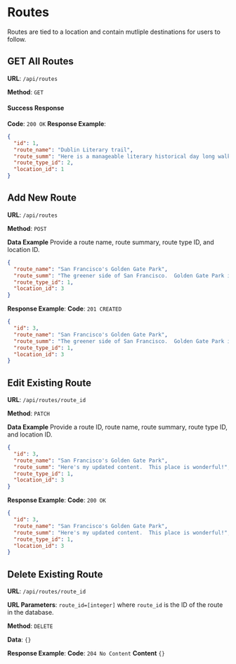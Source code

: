 # Routes

Routes are tied to a location and contain mutliple destinations for users to follow.

## GET All Routes

**URL**: `/api/routes`

**Method**: `GET`

#### Success Response
**Code**: `200 OK`
**Response Example**:
```json
{
  "id": 1,
  "route_name": "Dublin Literary trail",
  "route_summ": "Here is a manageable literary historical day long walking tour.",
  "route_type_id": 2,
  "location_id": 1
}
```

## Add New Route

**URL**: `/api/routes`

**Method**: `POST`

**Data Example**
Provide a route name, route summary, route type ID, and location ID.

```json
{
  "route_name": "San Francisco's Golden Gate Park",
  "route_summ": "The greener side of San Francisco.  Golden Gate Park is amazing.  And big!  Here are some recommended places in one of the most beautiful parts of the city.",
  "route_type_id": 1,
  "location_id": 3
}
```

**Response Example**:
**Code**: `201 CREATED`

```json
{
  "id": 3,
  "route_name": "San Francisco's Golden Gate Park",
  "route_summ": "The greener side of San Francisco.  Golden Gate Park is amazing.  And big!  Here are some recommended places in one of the most beautiful parts of the city.",
  "route_type_id": 1,
  "location_id": 3
}
```

## Edit Existing Route

**URL**: `/api/routes/route_id`

**Method**: `PATCH`

**Data Example**
Provide a route ID, route name, route summary, route type ID, and location ID.

```json
{
  "id": 3,
  "route_name": "San Francisco's Golden Gate Park",
  "route_summ": "Here's my updated content.  This place is wonderful!",
  "route_type_id": 1,
  "location_id": 3
}
```

**Response Example**:
**Code**: `200 OK`

```json
{
  "id": 3,
  "route_name": "San Francisco's Golden Gate Park",
  "route_summ": "Here's my updated content.  This place is wonderful!",
  "route_type_id": 1,
  "location_id": 3
}
```

## Delete Existing Route

**URL**: `/api/routes/route_id`

**URL Parameters**: `route_id=[integer]` where `route_id` is the ID of the route in the database.

**Method**: `DELETE`

**Data**: `{}`

**Response Example**:
**Code**: `204 No Content`
**Content** `{}`

